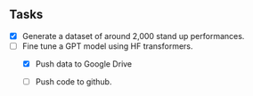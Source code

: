 ## Tasks

- [x] Generate a dataset of around 2,000 stand up performances.
- [ ] Fine tune a GPT model using HF transformers.
    - [x] Push data to Google Drive
    - [ ] Push code to github.

